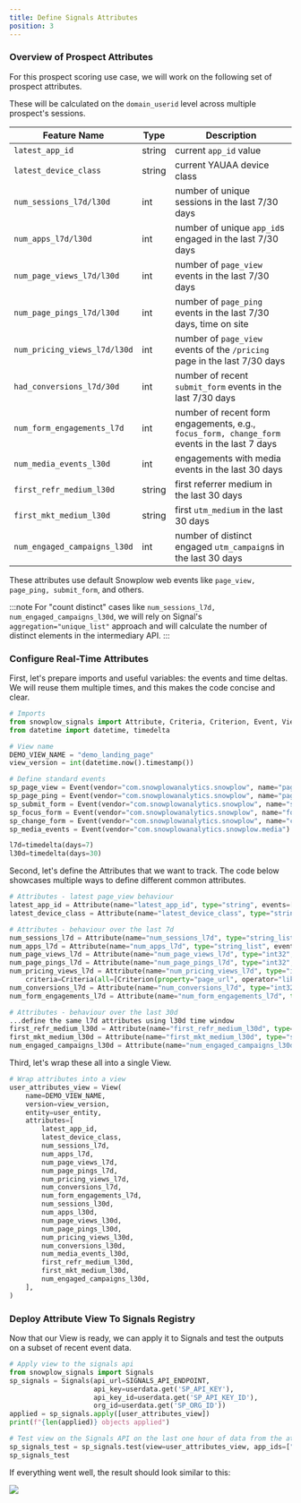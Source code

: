 ```yaml
---
title: Define Signals Attributes
position: 3
---
```


### Overview of Prospect Attributes

For this prospect scoring use case, we will work on the following set of prospect attributes.

These will be calculated on the `domain_userid` level across multiple prospect's sessions.

Feature Name | Type | Description
-------------|------|-------------
`latest_app_id` | string | current `app_id` value
`latest_device_class` | string | current YAUAA device class
`num_sessions_l7d/l30d` | int | number of unique sessions in the last 7/30 days
`num_apps_l7d/l30d` | int | number of unique `app_id`s engaged in the last 7/30 days
`num_page_views_l7d/l30d` | int | number of `page_view` events in the last 7/30 days
`num_page_pings_l7d/l30d` | int | number of `page_ping` events in the last 7/30 days, time on site
`num_pricing_views_l7d/l30d` | int | number of `page_view` events of the `/pricing` page in the last 7/30 days
`had_conversions_l7d/30d` | int | number of recent `submit_form` events in the last 7/30 days
`num_form_engagements_l7d` | int | number of recent form engagements, e.g., `focus_form, change_form` events in the last 7 days
`num_media_events_l30d` | int | engagements with media events in the last 30 days
`first_refr_medium_l30d` | string | first referrer medium in the last 30 days
`first_mkt_medium_l30d` | string | first `utm_medium` in the last 30 days
`num_engaged_campaigns_l30d` | int | number of distinct engaged `utm_campaign`s in the last 30 days

These attributes use default Snowplow web events like `page_view, page_ping, submit_form`, and others.

:::note
For "count distinct" cases like `num_sessions_l7d, num_engaged_campaigns_l30d`, we will rely on Signal's `aggregation="unique_list"` approach and will calculate the number of distinct elements in the intermediary API.
:::

### Configure Real-Time Attributes

First, let's prepare imports and useful variables: the events and time deltas.
We will reuse them multiple times, and this makes the code concise and clear.


```python
# Imports
from snowplow_signals import Attribute, Criteria, Criterion, Event, View, user_entity
from datetime import datetime, timedelta

# View name
DEMO_VIEW_NAME = "demo_landing_page"
view_version = int(datetime.now().timestamp())

# Define standard events
sp_page_view = Event(vendor="com.snowplowanalytics.snowplow", name="page_view", version="1-0-0")
sp_page_ping = Event(vendor="com.snowplowanalytics.snowplow", name="page_ping", version="1-0-0")
sp_submit_form = Event(vendor="com.snowplowanalytics.snowplow", name="submit_form", version="1-0-0")
sp_focus_form = Event(vendor="com.snowplowanalytics.snowplow", name="focus_form", version="1-0-0")
sp_change_form = Event(vendor="com.snowplowanalytics.snowplow", name="change_form", version="1-0-0")
sp_media_events = Event(vendor="com.snowplowanalytics.snowplow.media") # This line shows how one can define "any vendor's event" selector.

l7d=timedelta(days=7)
l30d=timedelta(days=30)
```

Second, let's define the Attributes that we want to track.
The code below showcases multiple ways to define different common attributes.

```python
# Attributes - latest page_view behaviour
latest_app_id = Attribute(name="latest_app_id", type="string", events=[sp_page_view], aggregation="last", property="app_id")
latest_device_class = Attribute(name="latest_device_class", type="string", events=[sp_page_view], aggregation="last", property="contexts_nl_basjes_yauaa_context_1[0].deviceClass")

# Attributes - behaviour over the last 7d
num_sessions_l7d = Attribute(name="num_sessions_l7d", type="string_list", events=[sp_page_view], period=l7d, aggregation="unique_list", property="domain_sessionid") # We will convert this into a count on our side
num_apps_l7d = Attribute(name="num_apps_l7d", type="string_list", events=[sp_page_view], period=l7d, aggregation="unique_list", property="app_id")
num_page_views_l7d = Attribute(name="num_page_views_l7d", type="int32", events=[sp_page_view], period=l7d, aggregation="counter")
num_page_pings_l7d = Attribute(name="num_page_pings_l7d", type="int32", events=[sp_page_ping], period=l7d, aggregation="counter")
num_pricing_views_l7d = Attribute(name="num_pricing_views_l7d", type="int32", events=[sp_page_view], period=l7d, aggregation="counter",
    criteria=Criteria(all=[Criterion(property="page_url", operator="like", value="%pricing%")]))
num_conversions_l7d = Attribute(name="num_conversions_l7d", type="int32", events=[sp_submit_form], period=l7d, aggregation="counter") # We will convert this to boolean as ">0"
num_form_engagements_l7d = Attribute(name="num_form_engagements_l7d", type="int32", events=[sp_focus_form, sp_change_form], period=l7d, aggregation="counter")

# Attributes - behaviour over the last 30d
...define the same l7d attributes using l30d time window
first_refr_medium_l30d = Attribute(name="first_refr_medium_l30d", type="string", events=[sp_page_view], period=l30d, aggregation="first", property="refr_medium")
first_mkt_medium_l30d = Attribute(name="first_mkt_medium_l30d", type="string", events=[sp_page_view], period=l30d, aggregation="first", property="mkt_medium")
num_engaged_campaigns_l30d = Attribute(name="num_engaged_campaigns_l30d", type="string_list", events=[sp_page_view], period=l30d, aggregation="unique_list", property="mkt_campaign")
```

Third, let's wrap these all into a single View.

```python
# Wrap attributes into a view
user_attributes_view = View(
    name=DEMO_VIEW_NAME,
    version=view_version,
    entity=user_entity,
    attributes=[
        latest_app_id,
        latest_device_class,
        num_sessions_l7d,
        num_apps_l7d,
        num_page_views_l7d,
        num_page_pings_l7d,
        num_pricing_views_l7d,
        num_conversions_l7d,
        num_form_engagements_l7d,
        num_sessions_l30d,
        num_apps_l30d,
        num_page_views_l30d,
        num_page_pings_l30d,
        num_pricing_views_l30d,
        num_conversions_l30d,
        num_media_events_l30d,
        first_refr_medium_l30d,
        first_mkt_medium_l30d,
        num_engaged_campaigns_l30d,
    ],
)
```

### Deploy Attribute View To Signals Registry

Now that our View is ready, we can apply it to Signals and test the outputs on a subset of recent event data.

```python
# Apply view to the signals api
from snowplow_signals import Signals
sp_signals = Signals(api_url=SIGNALS_API_ENDPOINT,
                     api_key=userdata.get('SP_API_KEY'),
                     api_key_id=userdata.get('SP_API_KEY_ID'),
                     org_id=userdata.get('SP_ORG_ID'))
applied = sp_signals.apply([user_attributes_view])
print(f"{len(applied)} objects applied")

# Test view on the Signals API on the last one hour of data from the atomic events table
sp_signals_test = sp_signals.test(view=user_attributes_view, app_ids=["website"])
sp_signals_test
```

If everything went well, the result should look similar to this:

![](./screenshots/signals_test_output.png)
